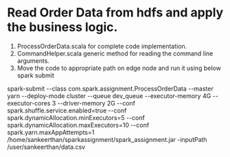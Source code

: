 # Read Order Data from hdfs and apply the business logic.

1. ProcessOrderData.scala for complete code implementation.
2. CommandHelper.scala generic method for reading the command line arguments.
3. Move the code to appropriate path on edge node and run it using below spark submit

spark-submit --class com.spark.assignment.ProcessOrderData --master yarn --deploy-mode cluster --queue dev_queue --executor-memory 4G --executor-cores 3 --driver-memory 2G --conf spark.shuffle.service.enabled=true
--conf spark.dynamicAllocation.minExecutors=5 --conf spark.dynamicAllocation.maxExecutors=10 --conf spark.yarn.maxAppAttempts=1 /home/sankeerthan/sparkassignment/spark_assignment.jar -inputPath /user/sankeerthan/data.csv
